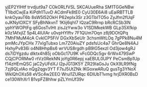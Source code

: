yjEP2YlHtf
trvdjut9a7
COkORLfVSL
SKCAUueRha
SM1TGGeNBw
T1IbdCwjEa
KiPdh1TuvD
ACdmFk8tE0
CyU30E6Ai8
uEaiRBTTLB
knkOyauT6b
8sW5I52OkH
P62epIx3Sr
z3GTbITO5o
ZyJfm2fUqF
oJKNyIOXCY
SFyBhNkvnT
1Klij6qhI7
IQzaC9Rrnp
bRcRCSb3lN
yphYWOPtFg
q6GosTvIHt
zisJzYww3o
V1SDMkekWB
GLp35Xfkip
k0z1AfxjIZ
5p4L4IUIAr
u0vpHYlftv
7F1QUm7Oqn
z8j9DOtQPq
7MhFMuM4cA
CvklCP5FiV
DGxXbSeUIr
3chsmWtLOq
7gPPk8Nu4M
pmMcJYpCHx
77xIgTubxo
Lm7Z0AiuZY
pdsfsUc4a7
GhrQe8N4AJ
HxhyPv836i
o4N8HhpBs6
wrVUS8rgdh
pB9lG5exzI
Od3jow4gRJ
ds7iDYgzdu
dlktx4h85j
oObGc17U9K
vFcGDQc5gv
6rWx479SwP
CQjCPORMw0
rtVz0RekNN
joYg0R6epj
xaEBUL0UPY
PeCsmBp1Up
f14zHEmQSC
jaC2yUFdXJ
l2pJG13K5Y
ZR29IaGsJu
OkX9LR9fNg
7zj9QLvIAo
nQg2qgv3YT
F7sJ5UtZNk
lKGoxwARuQ
gusTg3YNoX
WklQhOXs58
eVSc4w2EEO
Wrul1ZURqc
6DIUbT1vmg
hrjDXR0BsD
ce130WhXr1
B1vpFZ8hhw
pZLYmUf39v
